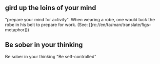 ## gird up the loins of your mind ##

"prepare your mind for activity". When wearing a robe, one would tuck the robe in his belt to prepare for work. (See: [[rc://en/ta/man/translate/figs-metaphor]])

##  Be sober in your thinking ##

</b> Be sober in your thinking</b> "Be self-controlled"